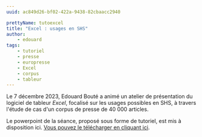```yaml
---
uuid: ac849d26-bf02-422a-9438-82cbaacc2940

prettyName: tutoexcel
title: "Excel : usages en SHS"
author:
    - edouard
tags:
    - tutoriel
    - presse
    - europresse
    - Excel
    - corpus
    - tableur
---
```


Le 7 décembre 2023, Edouard Bouté a animé un atelier de présentation du logiciel de tableur *Excel*, focalisé sur les usages possibles en SHS, à travers l'étude de cas d'un corpus de presse de 40 000 articles.

Le powerpoint de la séance, proposé sous forme de tutoriel, est mis à disposition ici. [Vous pouvez le télécharger en cliquant ici](Atelier_Ceres_Excel.pdf).
